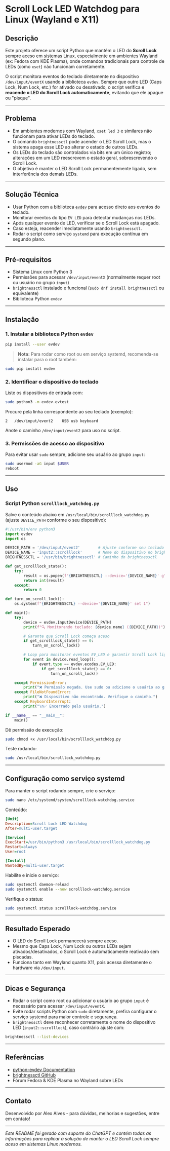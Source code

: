 # Scroll Lock LED Watchdog para Linux (Wayland e X11)

## Descrição

Este projeto oferece um script Python que mantém o LED do **Scroll Lock** sempre aceso em sistemas Linux, especialmente em ambientes Wayland (ex: Fedora com KDE Plasma), onde comandos tradicionais para controle de LEDs (como `xset`) não funcionam corretamente.

O script monitora eventos do teclado diretamente no dispositivo `/dev/input/eventX` usando a biblioteca `evdev`. Sempre que outro LED (Caps Lock, Num Lock, etc.) for ativado ou desativado, o script verifica e **reacende o LED do Scroll Lock automaticamente**, evitando que ele apague ou "pisque".

---

## Problema

- Em ambientes modernos com Wayland, `xset led 3` e similares não funcionam para ativar LEDs do teclado.
- O comando `brightnessctl` pode acender o LED Scroll Lock, mas o sistema apaga esse LED ao alterar o estado de outros LEDs.
- Os LEDs do teclado são controlados via bits em um único registro; alterações em um LED reescrevem o estado geral, sobrescrevendo o Scroll Lock.
- O objetivo é manter o LED Scroll Lock permanentemente ligado, sem interferência dos demais LEDs.

---

## Solução Técnica

- Usar Python com a biblioteca [`evdev`](https://python-evdev.readthedocs.io/en/latest/) para acesso direto aos eventos do teclado.
- Monitorar eventos do tipo `EV_LED` para detectar mudanças nos LEDs.
- Após qualquer evento de LED, verificar se o Scroll Lock está apagado.
- Caso esteja, reacender imediatamente usando `brightnessctl`.
- Rodar o script como serviço `systemd` para execução contínua em segundo plano.

---

## Pré-requisitos

- Sistema Linux com Python 3
- Permissões para acessar `/dev/input/eventX` (normalmente requer root ou usuário no grupo `input`)
- `brightnessctl` instalado e funcional (`sudo dnf install brightnessctl` ou equivalente)
- Biblioteca Python `evdev`

---

## Instalação

### 1. Instalar a biblioteca Python `evdev`

```bash
pip install --user evdev
```

> **Nota:** Para rodar como root ou em serviço systemd, recomenda-se instalar para o root também:

```bash
sudo pip install evdev
```

### 2. Identificar o dispositivo do teclado

Liste os dispositivos de entrada com:

```bash
sudo python3 -m evdev.evtest
```

Procure pela linha correspondente ao seu teclado (exemplo):

```
2   /dev/input/event2    USB usb keyboard
```

Anote o caminho `/dev/input/event2` para uso no script.

### 3. Permissões de acesso ao dispositivo

Para evitar usar `sudo` sempre, adicione seu usuário ao grupo `input`:

```bash
sudo usermod -aG input $USER
reboot
```

---

## Uso

### Script Python `scrolllock_watchdog.py`

Salve o conteúdo abaixo em `/usr/local/bin/scrolllock_watchdog.py` (ajuste `DEVICE_PATH` conforme o seu dispositivo):

```python
#!/usr/bin/env python3
import evdev
import os

DEVICE_PATH = '/dev/input/event2'        # Ajuste conforme seu teclado
DEVICE_NAME = 'input2::scrolllock'       # Nome do dispositivo no brightnessctl
BRIGHTNESSCTL = '/usr/bin/brightnessctl' # Caminho do brightnessctl

def get_scrolllock_state():
    try:
        result = os.popen(f"{BRIGHTNESSCTL} --device='{DEVICE_NAME}' g").read().strip()
        return int(result)
    except:
        return 0

def turn_on_scroll_lock():
    os.system(f"{BRIGHTNESSCTL} --device='{DEVICE_NAME}' set 1")

def main():
    try:
        device = evdev.InputDevice(DEVICE_PATH)
        print(f"🔍 Monitorando teclado: {device.name} ({DEVICE_PATH})")

        # Garante que Scroll Lock começa aceso
        if get_scrolllock_state() == 0:
            turn_on_scroll_lock()

        # Loop para monitorar eventos EV_LED e garantir Scroll Lock ligado
        for event in device.read_loop():
            if event.type == evdev.ecodes.EV_LED:
                if get_scrolllock_state() == 0:
                    turn_on_scroll_lock()

    except PermissionError:
        print("❌ Permissão negada. Use sudo ou adicione o usuário ao grupo 'input'.")
    except FileNotFoundError:
        print("❌ Dispositivo não encontrado. Verifique o caminho.")
    except KeyboardInterrupt:
        print("\n✅ Encerrado pelo usuário.")

if __name__ == "__main__":
    main()
```

Dê permissão de execução:

```bash
sudo chmod +x /usr/local/bin/scrolllock_watchdog.py
```

Teste rodando:

```bash
sudo /usr/local/bin/scrolllock_watchdog.py
```

---

## Configuração como serviço systemd

Para manter o script rodando sempre, crie o serviço:

```bash
sudo nano /etc/systemd/system/scrolllock-watchdog.service
```

Conteúdo:

```ini
[Unit]
Description=Scroll Lock LED Watchdog
After=multi-user.target

[Service]
ExecStart=/usr/bin/python3 /usr/local/bin/scrolllock_watchdog.py
Restart=always
User=root

[Install]
WantedBy=multi-user.target
```

Habilite e inicie o serviço:

```bash
sudo systemctl daemon-reload
sudo systemctl enable --now scrolllock-watchdog.service
```

Verifique o status:

```bash
sudo systemctl status scrolllock-watchdog.service
```

---

## Resultado Esperado

- O LED do Scroll Lock permanecerá sempre aceso.
- Mesmo que Caps Lock, Num Lock ou outros LEDs sejam ativados/desativados, o Scroll Lock é automaticamente reativado sem piscadas.
- Funciona tanto em Wayland quanto X11, pois acessa diretamente o hardware via `/dev/input`.

---

## Dicas e Segurança

- Rodar o script como root ou adicionar o usuário ao grupo `input` é necessário para acessar `/dev/input/eventX`.
- Evite rodar scripts Python com `sudo` diretamente, prefira configurar o serviço systemd para maior controle e segurança.
- `brightnessctl` deve reconhecer corretamente o nome do dispositivo LED (`input2::scrolllock`), caso contrário ajuste com:

```bash
brightnessctl --list-devices
```

---

## Referências

- [python-evdev Documentation](https://python-evdev.readthedocs.io/)
- [brightnessctl GitHub](https://github.com/Hummer12007/brightnessctl)
- Fórum Fedora & KDE Plasma no Wayland sobre LEDs

---

## Contato

Desenvolvido por Alex Alves - para dúvidas, melhorias e sugestões, entre em contato!

---

*Este README foi gerado com suporte do ChatGPT e contém todas as informações para replicar a solução de manter o LED Scroll Lock sempre aceso em sistemas Linux modernos.*  

